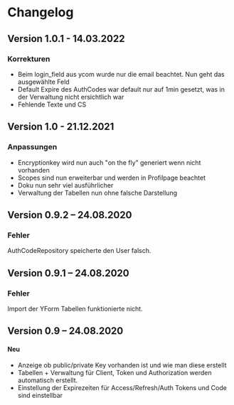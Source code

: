 Changelog
=========

Version 1.0.1 - 14.03.2022
--------------------------

### Korrekturen

* Beim login_field aus ycom wurde nur die email beachtet. Nun geht das ausgewählte Feld
* Default Expire des AuthCodes war default nur auf 1min gesetzt, was in der Verwaltung nicht ersichtlich war
* Fehlende Texte und CS



Version 1.0 - 21.12.2021
--------------------------

### Anpassungen

* Encryptionkey wird nun auch "on the fly" generiert wenn nicht vorhanden
* Scopes sind nun erweiterbar und werden in Profilpage beachtet
* Doku nun sehr viel ausführlicher
* Verwaltung der Tabellen nun ohne falsche Darstellung



Version 0.9.2 – 24.08.2020
--------------------------

### Fehler

AuthCodeRepository speicherte den User falsch.



Version 0.9.1 – 24.08.2020
--------------------------

### Fehler

Import der YForm Tabellen funktionierte nicht.



Version 0.9 – 24.08.2020
--------------------------

#### Neu

* Anzeige ob public/private Key vorhanden ist und wie man diese erstellt
* Tabellen + Verwaltung für Client, Token und Authorization werden automatisch erstellt.
* Einstellung der Expirezeiten für Access/Refresh/Auth Tokens und Code sind einstellbar

